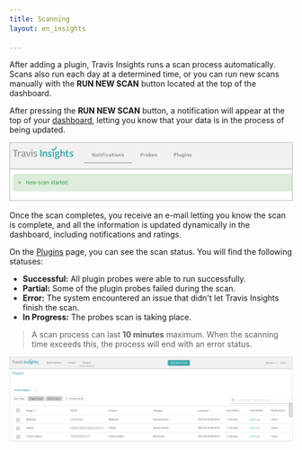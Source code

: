 ```yaml
---
title: Scanning
layout: en_insights

---
```


After adding a plugin, Travis Insights runs a scan process automatically. Scans also run each day at a determined time, or you can run new scans manually with the **RUN NEW SCAN** button located at the top of the dashboard.

After pressing the **RUN NEW SCAN** button, a notification will appear at the top of your [dashboard](https://srenitydashboard.io/dashboard/index), letting you know that your data is in the process of being updated.

![ScanTI](/user/images-insights/ScanTI.png) 

Once the scan completes, you receive an e-mail letting you know the scan is complete, and all the information is updated dynamically in the dashboard, including notifications and ratings.

On the [Plugins](https://srenitydashboard.io/plugins) page, you can see the scan status. You will find the following statuses:

  - **Successful:** All plugin probes were able to run successfully.
  - **Partial:** Some of the plugin probes failed during the scan.
  - **Error:** The system encountered an issue that didn't let Travis Insights finish the scan. 
  - **In Progress:** The probes scan is taking place.

> A scan process can last **10 minutes** maximum. When the scanning time exceeds this, the process will end with an error status.

![Plugins_Principal](/user/images-insights/Plugins_Principal.png) 
